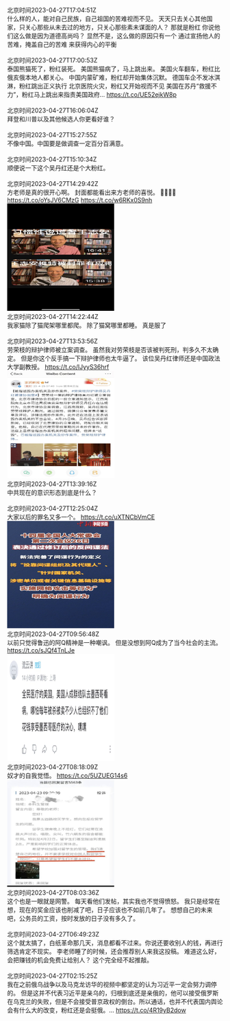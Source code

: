 北京时间2023-04-27T17:04:51Z<br>什么样的人，能对自己民族，自己祖国的苦难视而不见。
天天只去关心其他国家，只关心那些从未去过的地方，只关心那些素未谋面的人？
那就是粉红
你说他们这么做是因为道德高尚吗？
显然不是，这么做的原因只有一个
通过宣扬他人的苦难，掩盖自己的苦难
来获得内心的平衡<br><br>北京时间2023-04-27T17:00:53Z<br>泰国熊猫死了，粉红装死。
美国熊猫病了，马上跳出来。
美国火车翻车，粉红比俄亥俄本地人都关心。
中国内蒙矿难，粉红却开始集体沉默。
德国车企不发冰淇淋，粉红跳出正义执行
北京医院火灾，粉红又开始视而不见
美国在苏丹“救援不力”，粉红马上跳出来指责美国政府… https://t.co/UE52ejkW8p<br><br>北京时间2023-04-27T16:06:04Z<br>拜登和川普以及其他候选人你更看好谁？<br><br>北京时间2023-04-27T15:27:55Z<br>不像中国。中国要是做调查一定百分百满意。<br><br>北京时间2023-04-27T15:10:34Z<br>顺便说一下这个吴丹红还是个大粉红。<br><br>北京时间2023-04-27T14:29:42Z<br>方老师是真的很开心啊。
封面都能看出来方老师的喜悦。
🥹🥹🥹🥹 https://t.co/oYsJV6CMzG https://t.co/w6RKx0S9nh<br><img src='/temp/2023/1651473678188838914_0.jpg' width='250' height='250'><br>北京时间2023-04-27T14:22:44Z<br>我家猫除了猫爬架哪里都爬。
除了猫窝哪里都睡。
真是服了<br><br>北京时间2023-04-27T13:53:56Z<br>劳荣枝的辩护律师被立案调查。
虽然我对劳荣枝是否该被判死刑，判多久不太确定。
但是你这个反手搞一下辩护律师也太牛逼了。
该位吴丹红律师还是中国政法大学副教授。 https://t.co/lJyyS36hrf<br><img src='/temp/2023/1651464677153722370_0.jpg' width='250' height='250'><br>北京时间2023-04-27T13:39:16Z<br>中共现在的意识形态到底是什么？<br><br>北京时间2023-04-27T12:25:04Z<br>大家以后的罪名又多一个。 https://t.co/uXTNCbVmCE<br><img src='/temp/2023/1651442312894107648_0.jpg' width='250' height='250'><br>北京时间2023-04-27T09:56:48Z<br>以前只觉得鲁迅的阿Q精神是一种嘲讽。
但是没想到阿Q成为了当今社会的主流。 https://t.co/sJQf4TnLJe<br><img src='/temp/2023/1651404999094861824_0.jpg' width='250' height='250'><br>北京时间2023-04-27T08:18:09Z<br>奴才的自我觉悟。 https://t.co/5UZUEG14s6<br><img src='/temp/2023/1651380176461393921_0.jpg' width='250' height='250'><br>北京时间2023-04-27T08:03:36Z<br>这个也是一眼就是网警。
每天看他们发帖，其实我也不觉得愤怒。
我只是经常在想，现在的奖金应该也削减了吧，日子应该也不如前几年了。
想想自己的未来吧，公务员的工资，按时发放的日子没有多久了。<br><br>北京时间2023-04-27T06:49:23Z<br>这个就太搞了，白纸革命那几天，消息都看不过来。你说还要收别人的钱，再进行筛选肯定不现实。
李老师睡了的时候，还会推荐别人来我这投稿。
难道这么好，会把赚钱的机会免费让给别人？
这个完全经不起推敲。<br><br>北京时间2023-04-27T02:15:25Z<br>我在之前俄乌战争以及马克龙访华的视频中都坚定的认为习近平一定会努力调停的。
但是这并不代表习近平是亲乌的，归根到底还是亲俄的，他可以接受俄罗斯在乌克兰的失败，但是不会接受普京政权的倒台。所以通话，也并不代表国内舆论会有什么大的改变，粉红还是会挺俄。… https://t.co/4R19yB2dow<br><br>